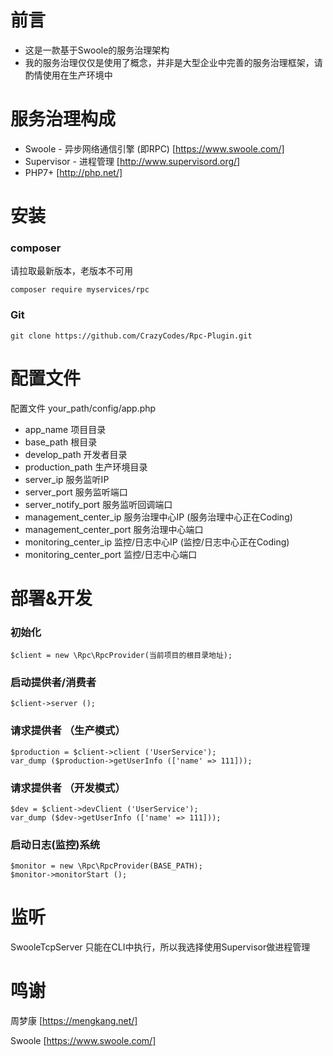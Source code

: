 # 前言
* 这是一款基于Swoole的服务治理架构
* 我的服务治理仅仅是使用了概念，并非是大型企业中完善的服务治理框架，请酌情使用在生产环境中

# 服务治理构成
* Swoole - 异步网络通信引擎 (即RPC) [https://www.swoole.com/]
* Supervisor - 进程管理 [http://www.supervisord.org/]
* PHP7+ [http://php.net/]

# 安装

### composer
请拉取最新版本，老版本不可用
```
composer require myservices/rpc
```

### Git
```
git clone https://github.com/CrazyCodes/Rpc-Plugin.git
```

# 配置文件

配置文件 your_path/config/app.php

* app_name 项目目录
* base_path 根目录
* develop_path 开发者目录
* production_path 生产环境目录
* server_ip 服务监听IP
* server_port 服务监听端口
* server_notify_port 服务监听回调端口
* management_center_ip 服务治理中心IP (服务治理中心正在Coding)
* management_center_port 服务治理中心端口
* monitoring_center_ip 监控/日志中心IP (监控/日志中心正在Coding)
* monitoring_center_port 监控/日志中心端口

# 部署&开发

### 初始化
```
$client = new \Rpc\RpcProvider(当前项目的根目录地址);
```

### 启动提供者/消费者
```
$client->server ();
```

### 请求提供者 （生产模式）
```
$production = $client->client ('UserService');
var_dump ($production->getUserInfo (['name' => 111]));
```

### 请求提供者 （开发模式）
```
$dev = $client->devClient ('UserService');
var_dump ($dev->getUserInfo (['name' => 111]));
```
### 启动日志(监控)系统
```
$monitor = new \Rpc\RpcProvider(BASE_PATH);
$monitor->monitorStart ();
```

# 监听

SwooleTcpServer 只能在CLI中执行，所以我选择使用Supervisor做进程管理

# 鸣谢
周梦康 [https://mengkang.net/]

Swoole [https://www.swoole.com/]
